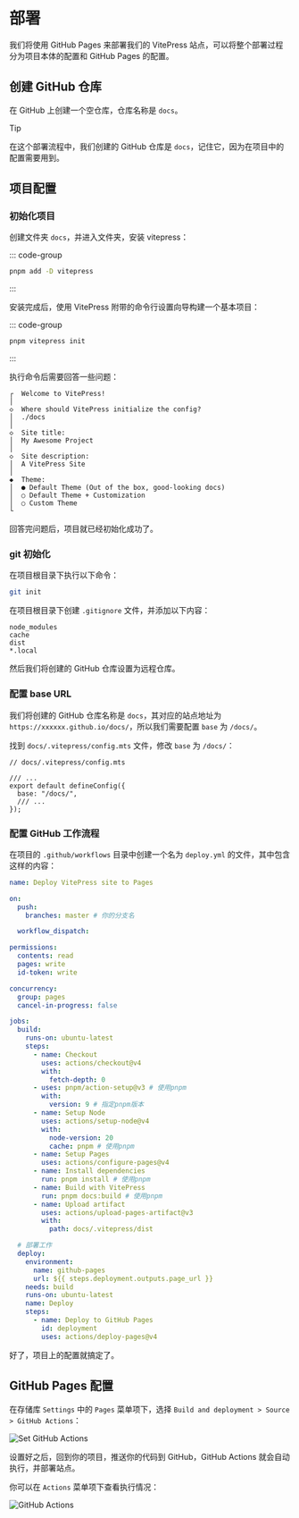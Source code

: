 # 部署

我们将使用 GitHub Pages 来部署我们的 VitePress 站点，可以将整个部署过程分为项目本体的配置和 GitHub Pages 的配置。

## 创建 GitHub 仓库

在 GitHub 上创建一个空仓库，仓库名称是 `docs`。

> [!TIP]
> 在这个部署流程中，我们创建的 GitHub 仓库是 `docs`，记住它，因为在项目中的配置需要用到。

## 项目配置

### 初始化项目

创建文件夹 `docs`，并进入文件夹，安装 vitepress：

::: code-group

```sh [pnpm]
pnpm add -D vitepress
```

:::

安装完成后，使用 VitePress 附带的命令行设置向导构建一个基本项目：

::: code-group

```sh [pnpm]
pnpm vitepress init
```

:::

执行命令后需要回答一些问题：

```sh{4,7,10,13}
┌  Welcome to VitePress!
│
◇  Where should VitePress initialize the config?
│  ./docs
│
◇  Site title:
│  My Awesome Project
│
◇  Site description:
│  A VitePress Site
│
◆  Theme:
│  ● Default Theme (Out of the box, good-looking docs)
│  ○ Default Theme + Customization
│  ○ Custom Theme
└
```

回答完问题后，项目就已经初始化成功了。

### git 初始化

在项目根目录下执行以下命令：

```sh
git init
```

在项目根目录下创建 `.gitignore` 文件，并添加以下内容：

```
node_modules
cache
dist
*.local
```

然后我们将创建的 GitHub 仓库设置为远程仓库。

### 配置 base URL

我们将创建的 GitHub 仓库名称是 `docs`，其对应的站点地址为`https://xxxxxx.github.io/docs/`，所以我们需要配置 `base` 为 `/docs/`。

找到 `docs/.vitepress/config.mts` 文件，修改 `base` 为 `/docs/`：

```ts{5}
// docs/.vitepress/config.mts

/// ...
export default defineConfig({
  base: "/docs/",
  /// ...
});
```

### 配置 GitHub 工作流程

在项目的 `.github/workflows` 目录中创建一个名为 `deploy.yml` 的文件，其中包含这样的内容：

```yaml
name: Deploy VitePress site to Pages

on:
  push:
    branches: master # 你的分支名

  workflow_dispatch:

permissions:
  contents: read
  pages: write
  id-token: write

concurrency:
  group: pages
  cancel-in-progress: false

jobs:
  build:
    runs-on: ubuntu-latest
    steps:
      - name: Checkout
        uses: actions/checkout@v4
        with:
          fetch-depth: 0
      - uses: pnpm/action-setup@v3 # 使用pnpm
        with:
          version: 9 # 指定pnpm版本
      - name: Setup Node
        uses: actions/setup-node@v4
        with:
          node-version: 20
          cache: pnpm # 使用pnpm
      - name: Setup Pages
        uses: actions/configure-pages@v4
      - name: Install dependencies
        run: pnpm install # 使用pnpm
      - name: Build with VitePress
        run: pnpm docs:build # 使用pnpm
      - name: Upload artifact
        uses: actions/upload-pages-artifact@v3
        with:
          path: docs/.vitepress/dist

  # 部署工作
  deploy:
    environment:
      name: github-pages
      url: ${{ steps.deployment.outputs.page_url }}
    needs: build
    runs-on: ubuntu-latest
    name: Deploy
    steps:
      - name: Deploy to GitHub Pages
        id: deployment
        uses: actions/deploy-pages@v4
```

好了，项目上的配置就搞定了。

## GitHub Pages 配置

在存储库 `Settings` 中的 `Pages` 菜单项下，选择 `Build and deployment > Source > GitHub Actions`：

![Set GitHub Actions](/set-github-actions.png)

设置好之后，回到你的项目，推送你的代码到 GitHub，GitHub Actions 就会自动执行，并部署站点。

你可以在 `Actions` 菜单项下查看执行情况：

![GitHub Actions](/github-actions.png)
